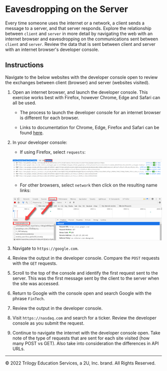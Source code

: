 # Eavesdropping on the Server

Every time someone uses the internet or a network, a client sends a message to a server, and that server responds. Explore the relationship between `client` and `server` in more detail by navigating the web with an internet browser and eavesdropping on the communications sent between `client` and `server`. Review the data that is sent between client and server with an internet browser's developer console.

## Instructions

Navigate to the below websites with the developer console open to review the exchanges between client (browser) and server (websites visited).

1. Open an internet browser, and launch the developer console. This exercise works best with Firefox, however Chrome, Edge and Safari can all be used.

    * The process to launch the developer console for an internet browser is different for each browser.

    * Links to documentation for Chrome, Edge, Firefox and Safari can be found [here](https://support.airtable.com/hc/en-us/articles/232313848-How-to-open-the-developer-console).

2. In your developer console:

    * If using Firefox, select `requests`:

    ![dev_console_reqs.png](Images/dev_console_reqs.png)

    * For other browsers, select `network` then click on the resulting name links:

    ![other_console_reqs.png](Images/other_console_reqs.png)

3. Navigate to `https://google.com`.

4. Review the output in the developer console. Compare the `POST` requests with the `GET` requests.

5. Scroll to the top of the console and identify the first request sent to the server. This was the first message sent by the client to the server when the site was accessed.

6. Return to Google with the console open and search Google with the phrase `FinTech`.

7. Review the output in the developer console.

8. Visit `https://nasdaq.com` and search for a ticker. Review the developer console as you submit the request.

9. Continue to navigate the internet with the developer console open. Take note of the type of requests that are sent for each site visited (how many POST vs GET). Also take into consideration the differences in API URLs.

---

© 2022 Trilogy Education Services, a 2U, Inc. brand. All Rights Reserved.
